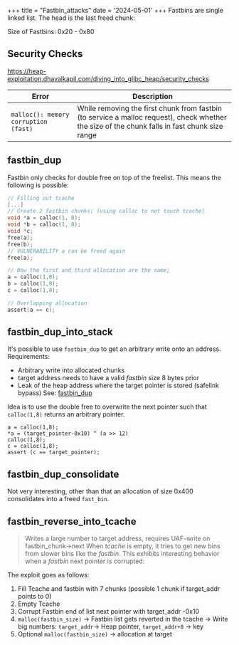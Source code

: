 +++
title = "Fastbin_attacks"
date = '2024-05-01'
+++
Fastbins are single linked list. The head is the last freed chunk:

Size of Fastbins: 0x20 - 0x80


## Security Checks
https://heap-exploitation.dhavalkapil.com/diving_into_glibc_heap/security_checks

| Error | Description |
| ----- | ----------- |
| `malloc(): memory corruption (fast)` | While removing the first chunk from fastbin (to service a malloc request), check whether the size of the chunk falls in fast chunk size range | 

## fastbin_dup
Fastbin only checks for double free on top of the freelist. This means the following is possible:

```c
// Filling out tcache
[...]
// Create 2 fastbin chunks; (using calloc to not touch tcache)
void *a = calloc(1, 8);
void *b = calloc(1, 8);
void *c;
free(a);
free(b);
// VULNERABILITY a can be freed again
free(a);

// Now the first and third allocation are the same;
a = calloc(1,8);
b = calloc(1,8);
c = calloc(1,8);

// Overlapping allocation
assert(a == c);
```

## fastbin_dup_into_stack
It's possible to use `fastbin_dup` to get an arbitrary write onto an address. Requirements:
* Arbitrary write into allocated chunks
* target address needs to have a valid *fastbin* size 8 bytes prior
* Leak of the heap address where the target pointer is stored (safelink bypass)
See: [fastbin_dup](fastbin_dup)

Idea is to use the double free to overwrite the next pointer such that `calloc(1,8)` returns an arbitrary pointer.
```
a = calloc(1,8);
*a = (target_pointer-0x10) ^ (a >> 12)
calloc(1,8);
c = calloc(1,8);
assert (c == target_pointer);
```

## fastbin_dup_consolidate
Not very interesting, other than that an allocation of size 0x400 consolidates into a freed `fast_bin`.

## fastbin_reverse_into_tcache
> Writes a large number to target address, requires UAF-write on fastbin_chunk->next
When *tcache* is empty, it tries to get new bins from slower bins like the *fastbin*. 
This exhibits interesting behavior when a *fastbin* next pointer is corrupted:

The exploit goes as follows:
1. Fill Tcache and fastbin with 7 chunks (possible 1 chunk if target_addr points to 0)
2. Empty Tcache 
3. Corrupt Fastbin end of list next pointer with target_addr -0x10
4. `malloc(fastbin_size)`
-> Fastbin list gets reverted in the tcache
-> Write big numbers: `target_addr`-> Heap pointer, `target_addr+8` -> key
5. Optional `malloc(fastbin_size)` -> allocation at target

